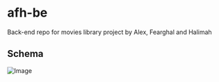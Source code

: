 # afh-be

Back-end repo for movies library project by Alex, Fearghal and Halimah

## Schema

![Image](https://github.com/fac29/afh-be/assets/127022084/d69a06ab-ba16-4201-b58c-9eba27fc74d7)
